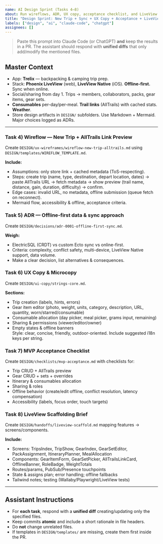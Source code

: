 ```yaml
---
name: AI Design Sprint (Tasks 4–8)
about: Run wireflows, ADR, UX copy, acceptance checklist, and LiveView scaffolding with an AI assistant
title: "Design Sprint: New Trip + Sync + UX Copy + Acceptance + LiveView Scaffold"
labels: ["design", "ai", "claude-code", "chatgpt"]
assignees: []
---
```


> Paste this prompt into Claude Code (or ChatGPT) **and** keep the results in a PR. The assistant should respond with **unified diffs** that only add/modify the mentioned files.

## Master Context
- App: **Trelix** — backpacking & camping trip prep.
- Stack: **Phoenix LiveView** (web), **LiveView Native** (iOS). **Offline-first.** Sync when online.
- Social/sharing from day 1. Trips → members, collaborators, packs, gear items, gear sets.
- **Consumables** per-day/per-meal. **Trail links** (AllTrails) with cached stats. **Weather**.
- Store design artifacts in `DESIGN/` subfolders. Use Markdown + Mermaid. Major choices logged as ADRs.

---

### Task 4) Wireflow — New Trip + AllTrails Link Preview
Create `DESIGN/ux-wireframes/wireflow-new-trip-alltrails.md` using `DESIGN/templates/WIREFLOW_TEMPLATE.md`.

**Include:**
- Assumptions: only store link + cached metadata (ToS-respecting).
- Steps: create trip (name, type, destination, depart location, dates) → paste AllTrails URL → fetch metadata → show preview (trail name, distance, gain, duration, difficulty) → confirm.
- Edge cases: invalid URL, no metadata, offline submission (queue fetch on reconnect).
- Mermaid flow, accessibility & offline, acceptance criteria.

### Task 5) ADR — Offline-first data & sync approach
Create `DESIGN/decisions/adr-0001-offline-first-sync.md`.

**Weigh:**
- ElectricSQL (CRDT) vs custom Ecto sync vs online-first.
- Criteria: complexity, conflict safety, multi-device, LiveView Native support, data volume.
- Make a clear decision, list alternatives & consequences.

### Task 6) UX Copy & Microcopy
Create `DESIGN/ui-copy/strings-core.md`.

**Sections:**
- Trip creation (labels, hints, errors)
- Gear item editor (photo, weight, units, category, description, URL, quantity, worn/starred/consumable)
- Consumable allocation (day picker, meal picker, grams input, remaining)
- Sharing & permissions (viewer/editor/owner)
- Empty states & offline banners  
Style: clear, concise, friendly, outdoor-oriented. Include suggested i18n keys per string.

### Task 7) MVP Acceptance Checklist
Create `DESIGN/checklists/mvp-acceptance.md` with checklists for:
- Trip CRUD + AllTrails preview
- Gear CRUD + sets + overrides
- Itinerary & consumables allocation
- Sharing & roles
- Offline behavior (create/edit offline, conflict resolution, latency compensation)
- Accessibility (labels, focus order, touch targets)

### Task 8) LiveView Scaffolding Brief
Create `DESIGN/handoffs/liveview-scaffold.md` mapping features → screens/components.

**Include:**
- Screens: TripsIndex, TripShow, GearIndex, GearSetEditor, PackAssignment, ItineraryPlanner, MealAllocation
- Components: GearItemForm, GearSetPicker, AllTrailsLinkCard, OfflineBanner, RoleBadge, WeightTotals
- Routes/params, PubSub/Presence touchpoints
- State & assigns plan; error handling; offline fallbacks
- Tailwind notes; testing (Wallaby/Playwright/LiveView tests)

---

## Assistant Instructions
- For **each task**, respond with a **unified diff** creating/updating only the specified files.
- Keep commits **atomic** and include a short rationale in file headers.
- Do **not** change unrelated files.
- If templates in `DESIGN/templates/` are missing, create them first inside the PR.
